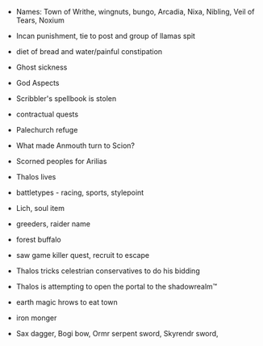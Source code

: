 - Names: Town of Writhe, wingnuts, bungo, Arcadia, Nixa, Nibling, Veil of Tears, Noxium

- Incan punishment, tie to post and group of llamas spit
- diet of bread and water/painful constipation
- Ghost sickness
- God Aspects
- Scribbler's spellbook is stolen
- contractual quests
- Palechurch refuge
- What made Anmouth turn to Scion?
- Scorned peoples for Arilias
- Thalos lives
- battletypes - racing, sports, stylepoint
- Lich, soul item
- greeders, raider name
- forest buffalo
- saw game killer quest, recruit to escape
- Thalos tricks celestrian conservatives to do his bidding
- Thalos is attempting to open the portal to the shadowrealm™
- earth magic hrows to eat town
- iron monger
- Sax dagger, Bogi bow, Ormr serpent sword, Skyrendr sword, 